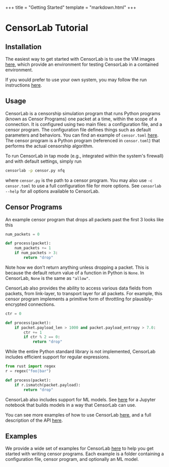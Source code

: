 +++
title = "Getting Started"
template = "markdown.html"
+++

# CensorLab Tutorial
## Installation
The easiest way to get started with CensorLab is to use the VM images [here](/vm-info), which provide an environment for testing CensorLab in a contained environment.

If you would prefer to use your own system, you may follow the run instructions [here](https://github.com/SPIN-UMass/censorlab/blob/main/README.md).

## Usage
CensorLab is a censorship simulation program that runs Python programs (known as Censor Programs) one packet at a time, within the scope of a connection. It is configured using two main files: a configuration file, and a censor program. The configuration file defines things such as default parameters and behaviors. You can find an example of `censor.toml` [here](https://github.com/SPIN-UMass/censorlab/blob/main/censor.toml). The censor program is a Python program (referenced in `censor.toml`) that performs the actual censorship algorithm.

To run CensorLab in tap mode (e.g., integrated within the system's firewall) and with default settings, simply run
```bash
censorlab -p censor.py nfq
```
where `censor.py` is the path to a censor program. You may also use `-c censor.toml` to use a full configuration file for more options. See `censorlab --help` for all options available to CensorLab.

## Censor Programs
An example censor program that drops all packets past the first 3 looks like this
```python
num_packets = 0

def process(packet):
	num_packets += 1
	if num_packets > 3:
		return "drop"
```
Note how we don't return anything unless dropping a packet. This is because the default return value of a function in Python is `None`. In CensorLab, `None` is the same as `"allow"`.

CensorLab also provides the ability to access various data fields from packets, from link-layer, to transport layer for all packets. For example, this censor program implements a primitive form of throttling for plausibly-encrypted connections.
```python
ctr = 0

def process(packet):
    if packet.payload_len > 1000 and packet.payload_entropy > 7.0:
        ctr += 1
        if ctr % 2 == 0:
            return "drop"
```

While the entire Python standard library is not implemented, CensorLab includes efficient support for regular expressions.
```python
from rust import regex
r = regex("foo|bar")

def process(packet):
    if r.ismatch(packet.payload):
        return "drop"
```

CensorLab also includes support for ML models. See [here](https://TODDO) for a Jupyter notebook that builds models in a way that CensorLab can use.


You can see more examples of how to use CensorLab [here](https://github.com/SPIN-UMass/censorlab/tree/main/demos), and a full description of the API [here](http://127.0.0.1:1111/docs/).


## Examples
We provide a wide set of examples for CensorLab [here](https://github.com/SPIN-UMass/censorlab/tree/main/demos) to help you get started with writing censor programs. Each example is a folder containing a configuration file, censor program, and optionally an ML model.
